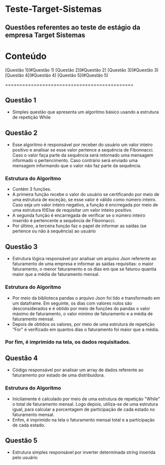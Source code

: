 # Teste-Target-Sistemas

## Questões referentes ao teste de estágio da empresa Target Sistemas

Conteúdo
===========================================
<!--ts-->
  [Questão 1](#Questão 1)
  [Questão 2](#Questão 2)
  [Questão 3](#Questão 3)
  [Questão 4](#Questão 4)
  [Questão 5](#Questão 5)
<!--te-->

=============================================
## Questão 1

- Simples questão que apresenta um algoritmo básico usando a estrutura de repetição While

## Questão 2

- Esse algoritmo é responsável por receber do usuário um valor inteiro positivo e analisar se esse valor pertence a sequência de Fibonnacci. Caso o valor faça parte da sequência será retornado uma mensagem informado o pertencimento. Caso contrário será enviado uma mensagem informando que o valor não faz parte da sequência.

### Estrutura do Algoritmo
- Contém 3 funções. 
- A primeira função recebe o valor do usuário se certificando por meio de uma estrutura de exceção, se esse valor é válido como número inteiro. Caso seja um valor inteiro negativo, a função é encrregada por meio de uma estrutura If/Else de requisitar um valor inteiro positivo.
- A segunda função é encarregada de verificar se o número inteiro inserido é pertencente a sequência de Fibonnacci.
- Por último, a terceira função faz o papel de informar as saídas (se pertence ou não à sequência) ao usuário

## Questão 3

- Estrutura lõgica responsável por analisar um arquivo Json referente ao faturamento de uma empresa e informar as saídas requisitas: o maior faturamento, o menor faturamento e os dias em que se faturou quantia maior que a média de faturamento mensal.

### Estrutura do Algoritmo
- Por meio da biblioteca pandas o arquivo Json foi lido e transformado em um dataframe. Em seguinte, os dias com valores nulos são desconsiderados e é obtido por meio de funções do pandas o valor máximo de faturamento, o valor mínimo de faturamento e a média de faturamento mensal.
- Depois de obtidos os valores, por meio de uma estrutura de repetição "For" é verificado em quantos dias o faturamento foi maior que a média.
### Por fim, é imprimido na tela, os dados requisitados.

## Questão 4

- Código responsável por analisar um array de dados referente ao faturamento por estado de uma distribuidora.

### Estrutura do Algoritmo
- Inicilamente é calculado por meio de uma estrutura de repetição "While" o total de faturamento mensal. Logo depois, utiliza-se de uma estrutura igual, para calcular a porcentagem de participação de cada estado no faturamento mensal.
- Enfim, é imprimido na tela o faturamento mensal total e a participação de cada estado.

## Questão 5

- Estrutura simples responsável por inverter determinada string inserida pelo usuário
